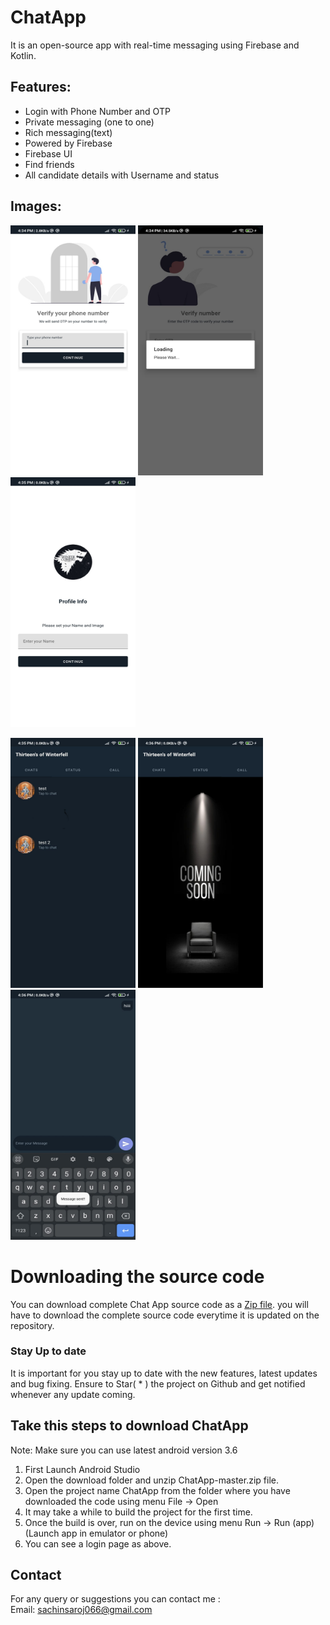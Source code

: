 # ChatApp
It is an open-source app with real-time messaging using Firebase and Kotlin.

## Features:
- Login with Phone Number and OTP
- Private messaging (one to one)
- Rich messaging(text)
- Powered by Firebase
- Firebase UI
- Find friends
- All candidate details with Username and status


## Images:
<p float="left">
<img src="https://github.com/Sachin066/Chatting_App_in_kotlin/blob/master/screenshot/1.jpg?raw=true" width="200" height="400">
<img src="https://github.com/Sachin066/Chatting_App_in_kotlin/blob/master/screenshot/2.jpg?raw=true" width="200" height="400">
<img src="https://github.com/Sachin066/Chatting_App_in_kotlin/blob/master/screenshot/3.jpg?raw=true" width="200" height="400">
</p>

<p float="left">
<img src="https://github.com/Sachin066/Chatting_App_in_kotlin/blob/master/screenshot/4.jpg?raw=true" width="200" height="400">
<img src="https://github.com/Sachin066/Chatting_App_in_kotlin/blob/master/screenshot/5.jpg?raw=true" width="200" height="400">
<img src="https://github.com/Sachin066/Chatting_App_in_kotlin/blob/master/screenshot/6.jpg?raw=true" width="200" height="400">
</p>

# Downloading the source code

You can download complete Chat App source code as a <a href="https://github.com/krishkamani/ChatApp/archive/master.zip"> Zip file</a>.
you will have to download the complete source code everytime it is updated on the repository.

### Stay Up to date
It is important for you stay up to date with the new features, latest updates and bug fixing. Ensure to Star( * ) the project on Github and get notified whenever any update coming.
## Take this steps to download ChatApp
Note: Make sure you can use latest android version 3.6

1) First Launch Android Studio
2) Open the download folder and unzip ChatApp-master.zip file.
3) Open the project name ChatApp from the folder where you have downloaded the code using menu File -> Open
4) It may take a while to build the project for the first time.
5) Once the build is over, run on the device using menu Run -> Run (app) (Launch app in emulator or phone)
6) You can see a login page as above.

## Contact
For any query or suggestions you can contact me :<br>
Email: sachinsaroj066@gmail.com
